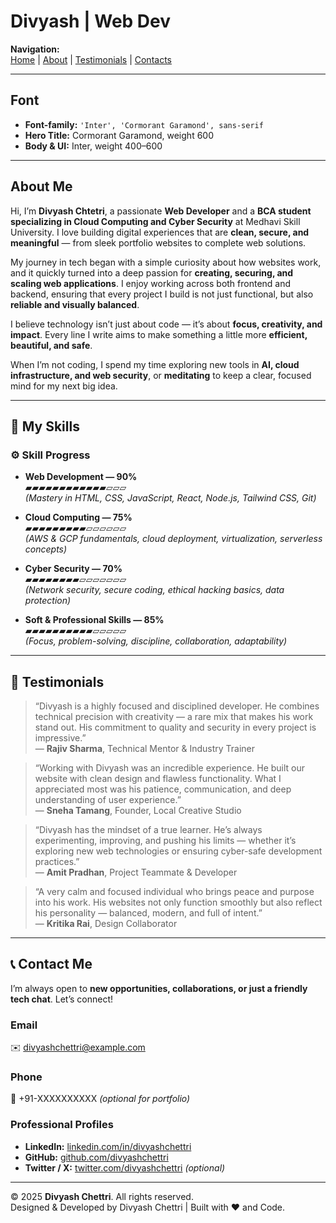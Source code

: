 # Divyash | Web Dev

**Navigation:**  
[Home](#home) | [About](#about) | [Testimonials](#testimonials) | [Contacts](#contacts)

---

## Font

- **Font-family:** `'Inter', 'Cormorant Garamond', sans-serif`
- **Hero Title:** Cormorant Garamond, weight 600
- **Body & UI:** Inter, weight 400–600

---

## About Me

Hi, I’m **Divyash Chtetri**, a passionate **Web Developer** and a **BCA student specializing in Cloud Computing and Cyber Security** at Medhavi Skill University. I love building digital experiences that are **clean, secure, and meaningful** — from sleek portfolio websites to complete web solutions.

My journey in tech began with a simple curiosity about how websites work, and it quickly turned into a deep passion for **creating, securing, and scaling web applications**. I enjoy working across both frontend and backend, ensuring that every project I build is not just functional, but also **reliable and visually balanced**.

I believe technology isn’t just about code — it’s about **focus, creativity, and impact**. Every line I write aims to make something a little more **efficient, beautiful, and safe**.

When I’m not coding, I spend my time exploring new tools in **AI, cloud infrastructure, and web security**, or **meditating** to keep a clear, focused mind for my next big idea.

---

## 🧩 My Skills

### ⚙️ Skill Progress

- **Web Development — 90%**  
  ▰▰▰▰▰▰▰▰▰▰▰▰▱▱▱  
  _(Mastery in HTML, CSS, JavaScript, React, Node.js, Tailwind CSS, Git)_

- **Cloud Computing — 75%**  
  ▰▰▰▰▰▰▰▰▰▱▱▱▱▱▱  
  _(AWS & GCP fundamentals, cloud deployment, virtualization, serverless concepts)_

- **Cyber Security — 70%**  
  ▰▰▰▰▰▰▰▰▱▱▱▱▱▱▱  
  _(Network security, secure coding, ethical hacking basics, data protection)_

- **Soft & Professional Skills — 85%**  
  ▰▰▰▰▰▰▰▰▰▰▱▱▱▱▱  
  _(Focus, problem-solving, discipline, collaboration, adaptability)_

---

## 💬 Testimonials

> “Divyash is a highly focused and disciplined developer. He combines technical precision with creativity — a rare mix that makes his work stand out. His commitment to quality and security in every project is impressive.”  
> — **Rajiv Sharma**, Technical Mentor & Industry Trainer

> “Working with Divyash was an incredible experience. He built our website with clean design and flawless functionality. What I appreciated most was his patience, communication, and deep understanding of user experience.”  
> — **Sneha Tamang**, Founder, Local Creative Studio

> “Divyash has the mindset of a true learner. He’s always experimenting, improving, and pushing his limits — whether it’s exploring new web technologies or ensuring cyber-safe development practices.”  
> — **Amit Pradhan**, Project Teammate & Developer

> “A very calm and focused individual who brings peace and purpose into his work. His websites not only function smoothly but also reflect his personality — balanced, modern, and full of intent.”  
> — **Kritika Rai**, Design Collaborator

---

## 📞 Contact Me

I’m always open to **new opportunities, collaborations, or just a friendly tech chat**. Let’s connect!

### Email

✉️ divyashchettri@example.com

### Phone

📱 +91-XXXXXXXXXX _(optional for portfolio)_

### Professional Profiles

- **LinkedIn:** [linkedin.com/in/divyashchettri](https://linkedin.com/in/divyashchettri)
- **GitHub:** [github.com/divyashchettri](https://github.com/divyashchettri)
- **Twitter / X:** [twitter.com/divyashchettri](https://twitter.com/divyashchettri) _(optional)_

---

© 2025 **Divyash Chettri**. All rights reserved.  
Designed & Developed by Divyash Chettri | Built with ❤️ and Code.
